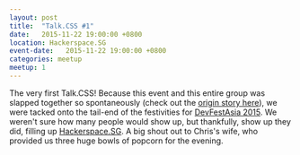 ```yaml
---
layout: post
title:  "Talk.CSS #1"
date:   2015-11-22 19:00:00 +0800
location: Hackerspace.SG
event-date:   2015-11-22 19:00:00 +0800
categories: meetup
meetup: 1
---
```

The very first Talk.CSS! Because this event and this entire group was slapped together so spontaneously (check out the [origin story here](/about)), we were tacked onto the tail-end of the festivities for [DevFestAsia 2015](http://2015.devfest.asia/). We weren't sure how many people would show up, but thankfully, show up they did, filling up <a href="https://hackerspace.sg/">Hackerspace.SG</a>. A big shout out to Chris's wife, who provided us three huge bowls of popcorn for the evening.
